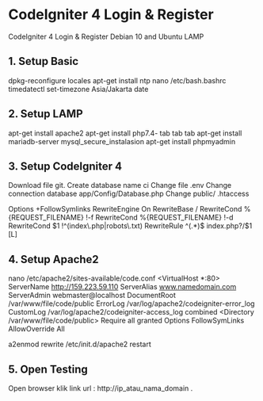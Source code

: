 # CodeIgniter 4 Login & Register
CodeIgniter 4 Login &amp; Register Debian 10 and Ubuntu LAMP
> 
## 1. Setup Basic
dpkg-reconfigure locales
apt-get install ntp
nano /etc/bash.bashrc
timedatectl set-timezone Asia/Jakarta
date

## 2. Setup LAMP
apt-get install apache2
apt-get install php7.4- tab tab tab
apt-get install mariadb-server
mysql_secure_instalasion
apt-get install phpmyadmin

## 3. Setup CodeIgniter 4
Download file git.
Create database name ci
Change file .env
Change connection database app/Config/Database.php
Change public/ .htaccess
<p>
<IfModule mod_rewrite.c>
        Options +FollowSymlinks
        RewriteEngine On
        RewriteBase /
        RewriteCond %{REQUEST_FILENAME} !-f
        RewriteCond %{REQUEST_FILENAME} !-d
        RewriteCond $1 !^(index\.php|robots\.txt)
        RewriteRule ^(.*)$ index.php?/$1 [L]
</IfModule mod_rewrite.c>
</p>

## 4. Setup Apache2
nano /etc/apache2/sites-available/code.conf
<VirtualHost *:80>
    ServerName http://159.223.59.110
    ServerAlias www.namedomain.com
    ServerAdmin webmaster@localhost
    DocumentRoot /var/www/file/code/public
    ErrorLog /var/log/apache2/codeigniter-error_log
    CustomLog /var/log/apache2/codeigniter-access_log combined
    <Directory /var/www/file/code/public>
        Require all granted
        Options FollowSymLinks
        AllowOverride All
    </Directory>
</VirtualHost>

a2enmod rewrite
/etc/init.d/apache2 restart

## 5. Open Testing
Open browser klik link url : http://ip_atau_nama_domain .
